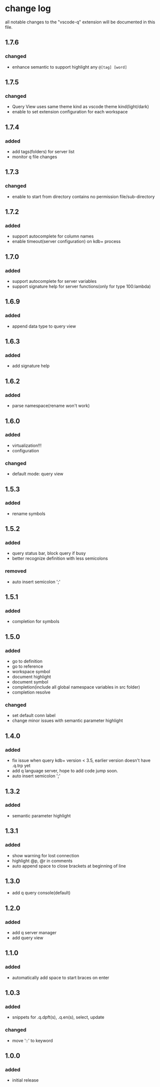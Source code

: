 # change log
all notable changes to the "vscode-q" extension will be documented in this file.

## 1.7.6
### changed
- enhance semantic to support highlight any `@[tag] [word]`

## 1.7.5
### changed
- Query View uses same theme kind as vscode theme kind(light/dark)
- enable to set extension configuration for each workspace

## 1.7.4
### added
- add tags(folders) for server list
- monitor q file changes

## 1.7.3
### changed
- enable to start from directory contains no permission file/sub-directory

## 1.7.2
### added
- support autocomplete for column names
- enable timeout(server configuration) on kdb+ process

## 1.7.0
### added
- support autocomplete for server variables
- support signature help for server functions(only for type 100:lambda)

## 1.6.9
### added
- append data type to query view

## 1.6.3
### added
- add signature help

## 1.6.2
### added
- parse namespace(rename won't work)

## 1.6.0
### added
- virtualization!!!
- configuration

### changed
- default mode: query view

## 1.5.3
### added
- rename symbols

## 1.5.2
### added
- query status bar, block query if busy
- better recognize definition with less semicolons

### removed
- auto insert semicolon ';'

## 1.5.1
### added
- completion for symbols

## 1.5.0
### added
- go to definition
- go to reference
- workspace symbol
- document highlight
- document symbol
- completion(include all global namespace variables in src folder)
- completion resolve

### changed
- set default conn label
- change minor issues with semantic parameter highlight

## 1.4.0
### added
- fix issue when query kdb+ version < 3.5, earlier version doesn't have .q.trp yet
- add q language server, hope to add code jump soon.
- auto insert semicolon ';'

## 1.3.2
### added
- semantic parameter highlight

## 1.3.1
### added
- show warning for lost connection
- highlight @p, @r in comments
- auto append space to close brackets at beginning of line

## 1.3.0
- add q query console(default)

## 1.2.0
### added
- add q server manager
- add query view

## 1.1.0
### added
- automatically add space to start braces on enter

## 1.0.3
### added
- snippets for .q.dpft(s), .q.en(s), select, update

### changed
- move '::' to keyword

## 1.0.0
### added
- initial release